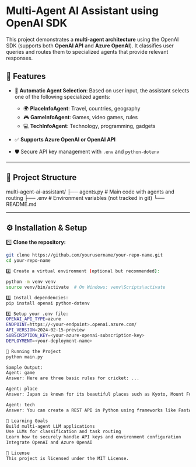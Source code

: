 # Multi-Agent AI Assistant using OpenAI SDK

This project demonstrates a **multi-agent architecture** using the OpenAI SDK (supports both **OpenAI API** and **Azure OpenAI**). It classifies user queries and routes them to specialized agents that provide relevant responses.

## 📌 Features

- 🔄 **Automatic Agent Selection**: Based on user input, the assistant selects one of the following specialized agents:
  - 🌍 **PlaceInfoAgent**: Travel, countries, geography
  - 🎮 **GameInfoAgent**: Games, video games, rules
  - 💻 **TechInfoAgent**: Technology, programming, gadgets

- ✅ **Supports Azure OpenAI or OpenAI API**
- 🛡️ Secure API key management with `.env` and `python-dotenv`

---

## 📂 Project Structure

multi-agent-ai-assistant/
├── agents.py # Main code with agents and routing
├── .env # Environment variables (not tracked in git)
└── README.md

---

## ⚙️ Installation & Setup

1️⃣ **Clone the repository:**

```bash
git clone https://github.com/yourusername/your-repo-name.git
cd your-repo-name

2️⃣ Create a virtual environment (optional but recommended):

python -m venv venv
source venv/bin/activate  # On Windows: venv\Scripts\activate

3️⃣ Install dependencies:
pip install openai python-dotenv

4️⃣ Setup your .env file:
OPENAI_API_TYPE=azure
ENDPOINT=https://<your-endpoint>.openai.azure.com/
API_VERSION=2024-02-15-preview
SUBSCRIPTION_KEY=<your-azure-openai-subscription-key>
DEPLOYMENT=<your-deployment-name>

🚀 Running the Project
python main.py

Sample Output:
Agent: game
Answer: Here are three basic rules for cricket: ...

Agent: place
Answer: Japan is known for its beautiful places such as Kyoto, Mount Fuji, and Tokyo...

Agent: tech
Answer: You can create a REST API in Python using frameworks like FastAPI or Flask...

📖 Learning Goals
Build multi-agent LLM applications
Use LLMs for classification and task routing
Learn how to securely handle API keys and environment configuration
Integrate OpenAI and Azure OpenAI

📜 License
This project is licensed under the MIT License.